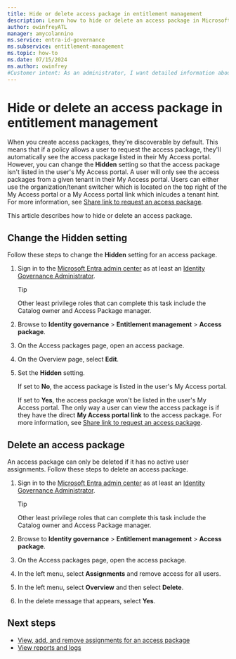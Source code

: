 ```yaml
---
title: Hide or delete access package in entitlement management
description: Learn how to hide or delete an access package in Microsoft Entra entitlement management.
author: owinfreyATL
manager: amycolannino
ms.service: entra-id-governance
ms.subservice: entitlement-management
ms.topic: how-to
ms.date: 07/15/2024
ms.author: owinfrey
#Customer intent: As an administrator, I want detailed information about how I can edit an access package so that requestors have the resources they need to perform their job.
---
```

# Hide or delete an access package in entitlement management

When you create access packages, they're discoverable by default. This means that if a policy allows a user to request the access package, they'll automatically see the access package listed in their My Access portal. However, you can change the **Hidden** setting so that the access package isn't listed in the user's My Access portal. A user will only see the access packages from a given tenant in their My Access portal. Users can either use the organization/tenant switcher which is located on the top right of the My Access portal or a My Access portal link which inlcudes a tenant hint. For more information, see [Share link to request an access package](entitlement-management-access-package-settings.md).

This article describes how to hide or delete an access package.

## Change the Hidden setting

Follow these steps to change the **Hidden** setting for an access package.

1. Sign in to the [Microsoft Entra admin center](https://entra.microsoft.com) as at least an [Identity Governance Administrator](../identity/role-based-access-control/permissions-reference.md#identity-governance-administrator).
    > [!TIP]
    > Other least privilege roles that can complete this task include the Catalog owner and Access Package manager.
1. Browse to **Identity governance** > **Entitlement management** > **Access package**.

1. On the Access packages page, open an access package.

1. On the Overview page, select **Edit**.

1. Set the **Hidden** setting.

    If set to **No**, the access package is listed in the user's My Access portal.

    If set to **Yes**, the access package won't be listed in the user's My Access portal. The only way a user can view the access package is if they have the direct **My Access portal link** to the access package. For more information, see [Share link to request an access package](entitlement-management-access-package-settings.md).

## Delete an access package

An access package can only be deleted if it has no active user assignments. Follow these steps to delete an access package.

1. Sign in to the [Microsoft Entra admin center](https://entra.microsoft.com) as at least an [Identity Governance Administrator](../identity/role-based-access-control/permissions-reference.md#identity-governance-administrator).
     > [!TIP]
     > Other least privilege roles that can complete this task include the Catalog owner and Access Package manager.
1. Browse to **Identity governance** > **Entitlement management** > **Access package**.

1. On the Access packages page, open the access package.

1. In the left menu, select **Assignments** and remove access for all users.

1. In the left menu, select **Overview** and then select **Delete**.

1. In the delete message that appears, select **Yes**.

## Next steps

- [View, add, and remove assignments for an access package](entitlement-management-access-package-assignments.md)
- [View reports and logs](entitlement-management-reports.md)
